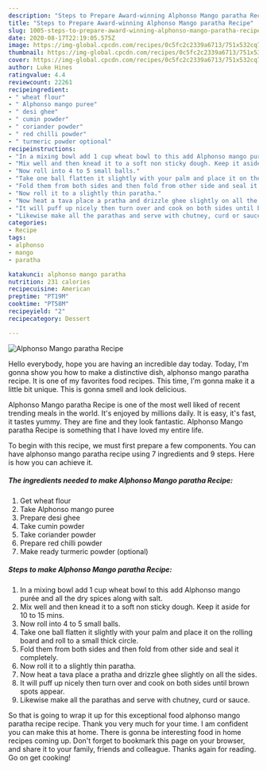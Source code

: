 ```yaml
---
description: "Steps to Prepare Award-winning Alphonso Mango paratha Recipe"
title: "Steps to Prepare Award-winning Alphonso Mango paratha Recipe"
slug: 1005-steps-to-prepare-award-winning-alphonso-mango-paratha-recipe
date: 2020-08-17T22:19:05.575Z
image: https://img-global.cpcdn.com/recipes/0c5fc2c2339a6713/751x532cq70/alphonso-mango-paratha-recipe-recipe-main-photo.jpg
thumbnail: https://img-global.cpcdn.com/recipes/0c5fc2c2339a6713/751x532cq70/alphonso-mango-paratha-recipe-recipe-main-photo.jpg
cover: https://img-global.cpcdn.com/recipes/0c5fc2c2339a6713/751x532cq70/alphonso-mango-paratha-recipe-recipe-main-photo.jpg
author: Luke Hines
ratingvalue: 4.4
reviewcount: 22261
recipeingredient:
- " wheat flour"
- " Alphonso mango puree"
- " desi ghee"
- " cumin powder"
- " coriander powder"
- " red chilli powder"
- " turmeric powder optional"
recipeinstructions:
- "In a mixing bowl add 1 cup wheat bowl to this add Alphonso mango purée and all the dry spices along with salt."
- "Mix well and then knead it to a soft non sticky dough. Keep it aside for 10 to 15 mins."
- "Now roll into 4 to 5 small balls."
- "Take one ball flatten it slightly with your palm and place it on the rolling board and roll to a small thick circle."
- "Fold them from both sides and then fold from other side and seal it completely."
- "Now roll it to a slightly thin paratha."
- "Now heat a tava place a pratha and drizzle ghee slightly on all the sides."
- "It will puff up nicely then turn over and cook on both sides until brown spots appear."
- "Likewise make all the parathas and serve with chutney, curd or sauce."
categories:
- Recipe
tags:
- alphonso
- mango
- paratha

katakunci: alphonso mango paratha 
nutrition: 231 calories
recipecuisine: American
preptime: "PT19M"
cooktime: "PT58M"
recipeyield: "2"
recipecategory: Dessert

---
```



![Alphonso Mango paratha Recipe](https://img-global.cpcdn.com/recipes/0c5fc2c2339a6713/751x532cq70/alphonso-mango-paratha-recipe-recipe-main-photo.jpg)

Hello everybody, hope you are having an incredible day today. Today, I'm gonna show you how to make a distinctive dish, alphonso mango paratha recipe. It is one of my favorites food recipes. This time, I'm gonna make it a little bit unique. This is gonna smell and look delicious.



Alphonso Mango paratha Recipe is one of the most well liked of recent trending meals in the world. It's enjoyed by millions daily. It is easy, it's fast, it tastes yummy. They are fine and they look fantastic. Alphonso Mango paratha Recipe is something that I have loved my entire life.


To begin with this recipe, we must first prepare a few components. You can have alphonso mango paratha recipe using 7 ingredients and 9 steps. Here is how you can achieve it.

<!--inarticleads1-->

##### The ingredients needed to make Alphonso Mango paratha Recipe:

1. Get  wheat flour
1. Take  Alphonso mango puree
1. Prepare  desi ghee
1. Take  cumin powder
1. Take  coriander powder
1. Prepare  red chilli powder
1. Make ready  turmeric powder (optional)




<!--inarticleads2-->

##### Steps to make Alphonso Mango paratha Recipe:

1. In a mixing bowl add 1 cup wheat bowl to this add Alphonso mango purée and all the dry spices along with salt.
1. Mix well and then knead it to a soft non sticky dough. Keep it aside for 10 to 15 mins.
1. Now roll into 4 to 5 small balls.
1. Take one ball flatten it slightly with your palm and place it on the rolling board and roll to a small thick circle.
1. Fold them from both sides and then fold from other side and seal it completely.
1. Now roll it to a slightly thin paratha.
1. Now heat a tava place a pratha and drizzle ghee slightly on all the sides.
1. It will puff up nicely then turn over and cook on both sides until brown spots appear.
1. Likewise make all the parathas and serve with chutney, curd or sauce.




So that is going to wrap it up for this exceptional food alphonso mango paratha recipe recipe. Thank you very much for your time. I am confident you can make this at home. There is gonna be interesting food in home recipes coming up. Don't forget to bookmark this page on your browser, and share it to your family, friends and colleague. Thanks again for reading. Go on get cooking!
